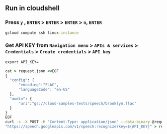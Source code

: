 
## Run in cloudshell
### Press `y` , `ENTER` > `ENTER` > `ENTER` > `n`, `ENTER`
```cmd
gcloud compute ssh linux-instance
```
### Get API KEY from `Navigation menu` > `APIs & services` > `Credentials` > `Create credentials` > `API key`
```cmd
export API_KEY=
```
```cmd
cat > request.json <<EOF
{
  "config": {
      "encoding":"FLAC",
      "languageCode": "en-US"
  },
  "audio": {
      "uri":"gs://cloud-samples-tests/speech/brooklyn.flac"
  }
}
EOF
curl -s -X POST -H "Content-Type: application/json" --data-binary @request.json \
"https://speech.googleapis.com/v1/speech:recognize?key=${API_KEY}" > result.json
```
